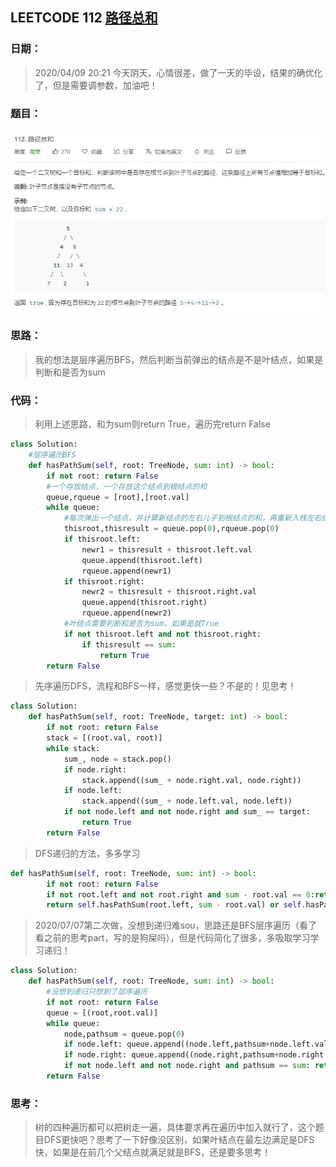 ## LEETCODE 112 [路径总和](https://leetcode-cn.com/problems/path-sum/)

### 日期：

> 2020/04/09 20:21 今天阴天，心情很差，做了一天的毕设，结果的确优化了，但是需要调参数，加油吧！

### 题目：

![text](https://github.com/zjuzhfbloodz/LeetCode/blob/master/questions/0112.png?raw=true)

### 思路：

> 我的想法是层序遍历BFS，然后判断当前弹出的结点是不是叶结点，如果是判断和是否为sum
### 代码：

> 利用上述思路，和为sum则return True，遍历完return False

```python
class Solution:
    #层序遍历BFS
    def hasPathSum(self, root: TreeNode, sum: int) -> bool:
        if not root: return False
        #一个存放结点，一个存放这个结点到根结点的和
        queue,rqueue = [root],[root.val]
        while queue:
            #每次弹出一个结点，并计算新结点的左右儿子到根结点的和，再重新入栈左右结点
            thisroot,thisresult = queue.pop(0),rqueue.pop(0)
            if thisroot.left:
                newr1 = thisresult + thisroot.left.val
                queue.append(thisroot.left)
                rqueue.append(newr1)
            if thisroot.right:
                newr2 = thisresult + thisroot.right.val
                queue.append(thisroot.right)
                rqueue.append(newr2)
            #叶结点需要判断和是否为sum，如果是就True
            if not thisroot.left and not thisroot.right:
                if thisresult == sum:
                    return True
        return False
```
> 先序遍历DFS，流程和BFS一样，感觉更快一些？不是的！见思考！
```python
class Solution:
    def hasPathSum(self, root: TreeNode, target: int) -> bool:
        if not root: return False
        stack = [(root.val, root)]
        while stack:
            sum_, node = stack.pop()
            if node.right:
                stack.append((sum_ + node.right.val, node.right))
            if node.left:
                stack.append((sum_ + node.left.val, node.left))
            if not node.left and not node.right and sum_ == target:
                return True
        return False
```
> DFS递归的方法，多多学习
```python
def hasPathSum(self, root: TreeNode, sum: int) -> bool:
        if not root: return False
        if not root.left and not root.right and sum - root.val == 0:return True
        return self.hasPathSum(root.left, sum - root.val) or self.hasPathSum(root.right, sum - root.val)
```
> 2020/07/07第二次做，没想到递归难sou，思路还是BFS层序遍历（看了看之前的思考part，写的是狗屎吗），但是代码简化了很多，多吸取学习学习递归！
```python
class Solution:
    def hasPathSum(self, root: TreeNode, sum: int) -> bool:
        #没想到递归只想到了层序遍历
        if not root: return False
        queue = [(root,root.val)]
        while queue:
            node,pathsum = queue.pop(0)
            if node.left: queue.append((node.left,pathsum+node.left.val))
            if node.right: queue.append((node.right,pathsum+node.right.val))
            if not node.left and not node.right and pathsum == sum: return True
        return False
```
### 思考：

> 树的四种遍历都可以把树走一遍，具体要求再在遍历中加入就行了，这个题目DFS更快吧？思考了一下好像没区别，如果叶结点在最左边满足是DFS快，如果是在前几个父结点就满足就是BFS，还是要多思考！
